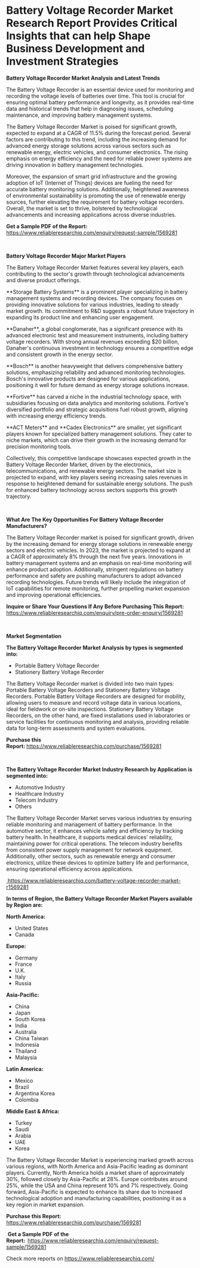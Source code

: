 <p><h1>Battery Voltage Recorder Market Research Report Provides Critical Insights that can help Shape Business Development and Investment Strategies</h1></p><p><strong>Battery Voltage Recorder Market Analysis and Latest Trends</strong></p>
<p><p>The Battery Voltage Recorder is an essential device used for monitoring and recording the voltage levels of batteries over time. This tool is crucial for ensuring optimal battery performance and longevity, as it provides real-time data and historical trends that help in diagnosing issues, scheduling maintenance, and improving battery management systems.</p><p>The Battery Voltage Recorder Market is poised for significant growth, expected to expand at a CAGR of 11.5% during the forecast period. Several factors are contributing to this trend, including the increasing demand for advanced energy storage solutions across various sectors such as renewable energy, electric vehicles, and consumer electronics. The rising emphasis on energy efficiency and the need for reliable power systems are driving innovation in battery management technologies.</p><p>Moreover, the expansion of smart grid infrastructure and the growing adoption of IoT (Internet of Things) devices are fueling the need for accurate battery monitoring solutions. Additionally, heightened awareness of environmental sustainability is promoting the use of renewable energy sources, further elevating the requirement for battery voltage recorders. Overall, the market is set to thrive, bolstered by technological advancements and increasing applications across diverse industries.</p></p>
<p><strong>Get a Sample PDF of the Report:&nbsp;</strong> <a href="https://www.reliableresearchiq.com/enquiry/request-sample/1569281?utm_campaign=2243&utm_medium=2&utm_source=Github&utm_content=ia&utm_term=18022025&utm_id=battery-voltage-recorder">https://www.reliableresearchiq.com/enquiry/request-sample/1569281</a></p>
<p>&nbsp;</p>
<p><strong>Battery Voltage Recorder Major Market Players</strong></p>
<p><p>The Battery Voltage Recorder Market features several key players, each contributing to the sector's growth through technological advancements and diverse product offerings.</p><p>**Storage Battery Systems** is a prominent player specializing in battery management systems and recording devices. The company focuses on providing innovative solutions for various industries, leading to steady market growth. Its commitment to R&D suggests a robust future trajectory in expanding its product line and enhancing user engagement.</p><p>**Danaher**, a global conglomerate, has a significant presence with its advanced electronic test and measurement instruments, including battery voltage recorders. With strong annual revenues exceeding $20 billion, Danaher's continuous investment in technology ensures a competitive edge and consistent growth in the energy sector.</p><p>**Bosch** is another heavyweight that delivers comprehensive battery solutions, emphasizing reliability and advanced monitoring technologies. Bosch's innovative products are designed for various applications, positioning it well for future demand as energy storage solutions increase.</p><p>**Fortive** has carved a niche in the industrial technology space, with subsidiaries focusing on data analytics and monitoring solutions. Fortive's diversified portfolio and strategic acquisitions fuel robust growth, aligning with increasing energy efficiency trends.</p><p>**ACT Meters** and **Cadex Electronics** are smaller, yet significant players known for specialized battery management solutions. They cater to niche markets, which can drive their growth in the increasing demand for precision monitoring tools.</p><p>Collectively, this competitive landscape showcases expected growth in the Battery Voltage Recorder Market, driven by the electronics, telecommunications, and renewable energy sectors. The market size is projected to expand, with key players seeing increasing sales revenues in response to heightened demand for sustainable energy solutions. The push for enhanced battery technology across sectors supports this growth trajectory.</p></p>
<p>&nbsp;</p>
<p><strong>What Are The Key Opportunities For Battery Voltage Recorder Manufacturers?</strong></p>
<p><p>The Battery Voltage Recorder market is poised for significant growth, driven by the increasing demand for energy storage solutions in renewable energy sectors and electric vehicles. In 2023, the market is projected to expand at a CAGR of approximately 8% through the next five years. Innovations in battery management systems and an emphasis on real-time monitoring will enhance product adoption. Additionally, stringent regulations on battery performance and safety are pushing manufacturers to adopt advanced recording technologies. Future trends will likely include the integration of IoT capabilities for remote monitoring, further propelling market expansion and improving operational efficiencies.</p></p>
<p><strong>Inquire or Share Your Questions If Any Before Purchasing This Report:</strong> <a href="https://www.reliableresearchiq.com/enquiry/pre-order-enquiry/1569281?utm_campaign=2243&utm_medium=2&utm_source=Github&utm_content=ia&utm_term=18022025&utm_id=battery-voltage-recorder">https://www.reliableresearchiq.com/enquiry/pre-order-enquiry/1569281</a></p>
<p>&nbsp;</p>
<p><strong>Market Segmentation</strong></p>
<p><strong>The Battery Voltage Recorder Market Analysis by types is segmented into:</strong></p>
<p><ul><li>Portable Battery Voltage Recorder</li><li>Stationery Battery Voltage Recorder</li></ul></p>
<p><p>The Battery Voltage Recorder market is divided into two main types: Portable Battery Voltage Recorders and Stationery Battery Voltage Recorders. Portable Battery Voltage Recorders are designed for mobility, allowing users to measure and record voltage data in various locations, ideal for fieldwork or on-site inspections. Stationery Battery Voltage Recorders, on the other hand, are fixed installations used in laboratories or service facilities for continuous monitoring and analysis, providing reliable data for long-term assessments and system evaluations.</p></p>
<p><strong>Purchase this Report:&nbsp;</strong><a href="https://www.reliableresearchiq.com/purchase/1569281?utm_campaign=2243&utm_medium=2&utm_source=Github&utm_content=ia&utm_term=18022025&utm_id=battery-voltage-recorder">https://www.reliableresearchiq.com/purchase/1569281</a></p>
<p>&nbsp;</p>
<p><strong>The Battery Voltage Recorder Market Industry Research by Application is segmented into:</strong></p>
<p><ul><li>Automotive Industry</li><li>Healthcare Industry</li><li>Telecom Industry</li><li>Others</li></ul></p>
<p><p>The Battery Voltage Recorder Market serves various industries by ensuring reliable monitoring and management of battery performance. In the automotive sector, it enhances vehicle safety and efficiency by tracking battery health. In healthcare, it supports medical devices' reliability, maintaining power for critical operations. The telecom industry benefits from consistent power supply management for network equipment. Additionally, other sectors, such as renewable energy and consumer electronics, utilize these devices to optimize battery life and performance, ensuring operational efficiency across applications.</p></p>
<p><a href="https://www.reliableresearchiq.com/battery-voltage-recorder-market-r1569281?utm_campaign=2243&utm_medium=2&utm_source=Github&utm_content=ia&utm_term=18022025&utm_id=battery-voltage-recorder">&nbsp;https://www.reliableresearchiq.com/battery-voltage-recorder-market-r1569281</a></p>
<p><strong>In terms of Region, the Battery Voltage Recorder Market Players available by Region are:</strong></p>
<p>
    <p> <strong> North America: </strong>
        <ul>
            <li>United States</li>
            <li>Canada</li>
        </ul>
        </p> 
    <p> <strong> Europe: </strong>
        <ul>
            <li>Germany</li>
            <li>France</li>
            <li>U.K.</li>
            <li>Italy</li>
            <li>Russia</li>
        </ul>
        </p> 
    <p> <strong> Asia-Pacific: </strong>
        <ul>
            <li>China</li>
            <li>Japan</li>
            <li>South Korea</li>
            <li>India</li>
            <li>Australia</li>
            <li>China Taiwan</li>
            <li>Indonesia</li>
            <li>Thailand</li>
            <li>Malaysia</li>
        </ul>
        </p> 
    <p> <strong> Latin America: </strong>
        <ul>
            <li>Mexico</li>
            <li>Brazil</li>
            <li>Argentina Korea</li>
            <li>Colombia</li>
        </ul>
        </p> 
    <p> <strong> Middle East & Africa: </strong>
        <ul>
            <li>Turkey</li>
            <li>Saudi</li>
            <li>Arabia</li>
            <li>UAE</li>
            <li>Korea</li>
        </ul>
    </p>
    </p>
<p><p>The Battery Voltage Recorder Market is experiencing marked growth across various regions, with North America and Asia-Pacific leading as dominant players. Currently, North America holds a market share of approximately 30%, followed closely by Asia-Pacific at 28%. Europe contributes around 25%, while the USA and China represent 10% and 7% respectively. Going forward, Asia-Pacific is expected to enhance its share due to increased technological adoption and manufacturing capabilities, positioning it as a key region in market expansion.</p></p>
<p><strong>Purchase this Report: </strong><a href="https://www.reliableresearchiq.com/purchase/1569281?utm_campaign=2243&utm_medium=2&utm_source=Github&utm_content=ia&utm_term=18022025&utm_id=battery-voltage-recorder">https://www.reliableresearchiq.com/purchase/1569281</a></p>
<p>&nbsp;<strong>Get a Sample PDF of the Report:&nbsp;&nbsp;</strong><a href="https://www.reliableresearchiq.com/enquiry/request-sample/1569281?utm_campaign=2243&utm_medium=2&utm_source=Github&utm_content=ia&utm_term=18022025&utm_id=battery-voltage-recorder">https://www.reliableresearchiq.com/enquiry/request-sample/1569281</a></p>
<p><strong></strong></p>
<p>Check more reports on <a href="https://www.reliableresearchiq.com/?utm_campaign=2243&utm_medium=2&utm_source=Github&utm_content=ia&utm_term=18022025&utm_id=battery-voltage-recorder">https://www.reliableresearchiq.com/</a></p>